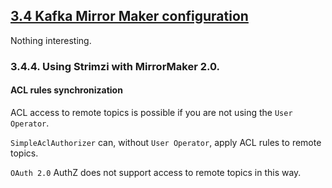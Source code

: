 ## [3.4 Kafka Mirror Maker configuration](https://strimzi.io/docs/latest/#assembly-deployment-configuration-kafka-mirror-maker-str)

Nothing interesting.  

### 3.4.4. Using Strimzi with MirrorMaker 2.0.

#### ACL rules synchronization

ACL access to remote topics is possible if you are not using the `User Operator`.  

`SimpleAclAuthorizer` can, without `User Operator`, apply ACL rules to remote topics.  

`OAuth 2.0` AuthZ does not support access to remote topics in this way.  
